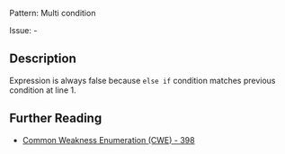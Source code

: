 Pattern: Multi condition

Issue: -

## Description

Expression is always false because `else if` condition matches previous condition at line 1.

## Further Reading

* [Common Weakness Enumeration (CWE) - 398](https://cwe.mitre.org/data/definitions/398.html)